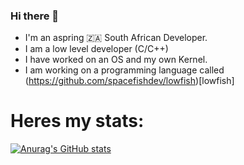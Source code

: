 ### Hi there 👋

<!--
**SpaceFishDev/SpaceFishDev** is a ✨ _special_ ✨ repository because its `README.md` (this file) appears on your GitHub profile.

Here are some ideas to get you started:

- 🔭 I’m currently working on ...
- 🌱 I’m currently learning ...
- 👯 I’m looking to collaborate on ...
- 🤔 I’m looking for help with ...
- 💬 Ask me about ...
- 📫 How to reach me: ...
- 😄 Pronouns: ...
- ⚡ Fun fact: ...
-->
- I'm an aspring 🇿🇦 South African Developer.
- I am a low level developer (C/C++)
- I have worked on an OS and my own Kernel.
- I am working on a programming language called (https://github.com/spacefishdev/lowfish)[lowfish]

# Heres my stats:
[![Anurag's GitHub stats](https://github-readme-stats.vercel.app/api?username=spacefishdev)](https://github.com/anuraghazra/github-readme-stats)
